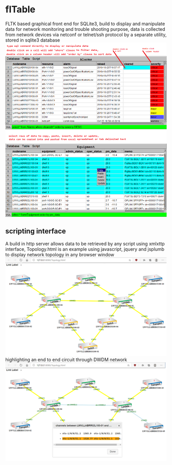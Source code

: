 # flTable
FLTK based graphical front end for SQLite3, build to display and manipulate data for network monitoring and trouble shooting purpose, data is collected from network devices via netconf or telnet/ssh protocol by a separate utility, stored in sqlite3 database 
![sorting and filting](doc/flTable1.png)
![copy, paste, insert](doc/flTable2.png)

## scripting interface
A build in http server allows data to be retrieved by any script using xmlxttp interface, Topology.html is an example using javascript, jquery and jsplumb to display network topology in any browser window
![sorting and filting](doc/flTable3.png)
highlighting an end to end circuit through DWDM network 
![copy, paste, insert](doc/flTable4.png)
